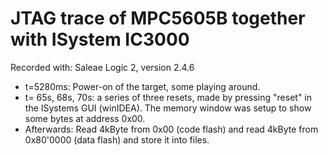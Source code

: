 # JTAG trace of MPC5605B together with ISystem IC3000

Recorded with: Saleae Logic 2, version 2.4.6

- t=5280ms: Power-on of the target, some playing around.
- t= 65s, 68s, 70s: a series of three resets, made by pressing "reset" in the ISystems GUI (winIDEA). The memory window was setup to show some bytes at address 0x00.
- Afterwards: Read 4kByte from 0x00 (code flash) and read 4kByte from 0x80'0000 (data flash) and store it into files.

